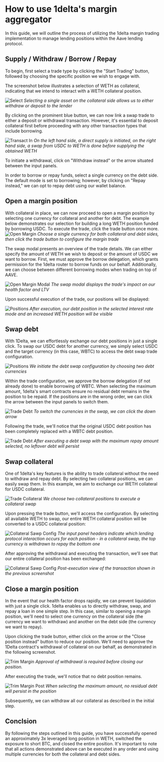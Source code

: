 # How to use 1delta's margin aggregator

In this guide, we will outline the process of utilizing the 1delta margin trading implementation to manage lending positions within the Aave lending protocol.

## Supply / Withdraw / Borrow / Repay

To begin, first select a trade type by clicking the "Start Trading" button, followed by choosing the specific position we wish to engage with.

The screenshot below illustrates a selection of WETH as collateral, indicating that we intend to interact with a WETH collateral position.

![Select](../assets//delegation/select-single.png "Pick the trade!") 
*Selecting a single asset on the collateral side allows us to either withdraw or deposit to the lender*

By clicking on the prominent blue button, we can now link a swap trade to either a deposit or withdrawal transaction. However, it's essential to deposit collateral first before proceeding with any other transaction types that include borrowing.

![Transact In](../assets//delegation/swap-in.png "Supply collateral!") 
*On the left hand side, a direct supply is initiated, on the right hand side, a swap from USDC to WETH is done before supplying the obtained WETH*

To initiate a withdrawal, click on "Withdraw instead" or the arrow situated between the input panels.

In order to borrow or repay funds, select a single currency on the debt side. The default mode is set to borrowing; however, by clicking on "Repay instead," we can opt to repay debt using our wallet balance.

## Open a margin position

With collateral in place, we can now proceed to open a margin position by selecting one currency for collateral and another for debt. The example below demonstrates our selection for building a long WETH position funded by borrowing USDC. To execute the trade, click the trade button once more.
![Open Margin](../assets//delegation//select-margin-open.png "Open a margin position!") 
*Choose a single currency for both collateral and debt sides, then click the trade button to configure the margin trade*

The swap modal presents an overview of the trade details. We can either specify the amount of WETH we wish to deposit or the amount of USDC we want to borrow. First, we must approve the borrow delegation, which grants permission for the 1delta router to borrow funds on our behalf. Additionally, we can choose between different borrowing modes when trading on top of AAVE.

![Open Margin Modal](../assets//delegation//margin-open.png "Trade!") 
*The swap modal displays the trade's impact on our health factor and LTV*

Upon successful execution of the trade, our positions will be displayed:

![Positions](../assets//delegation/position.png "") 
*After execution, our debt position in the selected interest rate mode and an increased WETH position will be visible*

## Swap debt

With 1Delta, we can effortlessly exchange our debt positions in just a single click. To swap our USDC debt for another currency, we simply select USDC and the target currency (in this case, WBTC) to access the debt swap trade configuration.

![Positions](../assets//delegation/select-debt-swap.png "") 
*We initiate the debt swap configuration by choosing two debt currencies*

Within the trade configuration, we approve the borrow delegation (if not already done) to enable borrowing of WBTC. When selecting the maximum amount, 1delta's smart contracts ensure no residual debt remains in the position to be repaid. If the positions are in the wrong order, we can click the arrow between the input panels to switch them.

![Trade Debt](../assets//delegation/debt-swap.png "") 
*To switch the currencies in the swap, we can click the down arrow*

Following the trade, we'll notice that the original USDC debt position has been completely replaced with a WBTC debt position.

![Trade Debt](../assets//delegation/post-debt-swap.png "") 
*After executing a debt swap with the maximum repay amount selected, no leftover debt will persist*

## Swap collateral

One of 1delta's key features is the ability to trade collateral without the need to withdraw and repay debt. By selecting two collateral positions, we can easily swap them. In this example, we aim to exchange our WETH collateral for USDC collateral.

![Trade Collateral](../assets//delegation/select-collateral-swap.png "") 
*We choose two collateral positions to execute a collateral swap*

Upon pressing the trade button, we'll access the configuration. By selecting all available WETH to swap, our entire WETH collateral position will be converted to a USDC collateral position:

![Collateral Sawp Config](../assets//delegation/collateral-swap.png "") 
*The input panel headers indicate which lending protocol interaction occurs for each position - in a collateral swap, the top currency is withdrawn to repay the bottom one*

After approving the withdrawal and executing the transaction, we'll see that our entire collateral position has been exchanged:

![Collateral Sawp Config](../assets//delegation/post-collateral-swap.png "") 
*Post-execution view of the transaction shown in the previous screenshot*

## Close a margin position

In the event that our health factor drops rapidly, we can prevent liquidation with just a single click. 1delta enables us to directly withdraw, swap, and repay a loan in one simple step. In this case, similar to opening a margin position, we'll need to select one currency on the collateral side (the currency we want to withdraw) and another on the debt side (the currency we want to repay).

Upon clicking the trade button, either click on the arrow or the "Close position instead" button to reduce our position. We'll need to approve the 1Delta contract's withdrawal of collateral on our behalf, as demonstrated in the following screenshot.

![Trim Margin](../assets//delegation/margin-trim.png "") 
*Approval of withdrawal is required before closing our position.*


After executing the trade, we'll notice that no debt position remains.

![Trim Margin Post](../assets//delegation/post-margin-trim.png "") 
*When selecting the maximum amount, no residual debt will persist in the position*

Subsequently, we can withdraw all our collateral as described in the initial step.

## Conclsion

By following the steps outlined in this guide, you have successfully opened an approximately 3x leveraged long position in WETH, switched the exposure to short BTC, and closed the entire position. It's important to note that all actions demonstrated above can be executed in any order and using multiple currencies for both the collateral and debt sides.